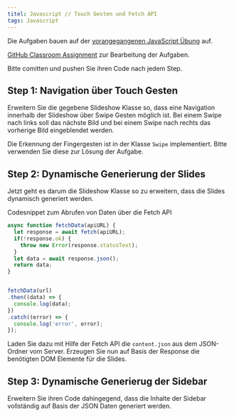 ```yaml
---
titel: Javascript // Touch Gesten und Fetch API
tags: Javascript
---
```


Die Aufgaben bauen auf der [vorangegangenen JavaScript Übung](../js-02-extended-slideshow/) auf.

[GitHub Classroom Assignment](https://classroom.github.com/a/pDYcNTqI) zur Bearbeitung der Aufgaben.

Bitte comitten und pushen Sie ihren Code nach jedem Step.

## Step 1: Navigation über Touch Gesten
Erweitern Sie die gegebene Slideshow Klasse so, dass eine Navigation innerhalb der Slideshow über Swipe Gesten möglich ist.
Bei einem Swipe nach links soll das nächste Bild und bei einem Swipe nach rechts das vorherige Bild eingeblendet werden.

Die Erkennung der Fingergesten ist in der Klasse `Swipe` implementiert. Bitte verwenden Sie diese zur Lösung der Aufgabe.

## Step 2: Dynamische Generierung der Slides
Jetzt geht es darum die Slideshow Klasse so zu erweitern, dass die Slides dynamisch generiert werden.

Codesnippet zum Abrufen von Daten über die Fetch API
```javascript
async function fetchData(apiURL) {
  let response = await fetch(apiURL);
  if(!response.ok) {
    throw new Error(response.statusText);
  }
  let data = await response.json();
  return data;
}


fetchData(url)
.then((data) => {
  console.log(data);
})
.catch((error) => {
  console.log('error', error);
});


```


Laden Sie dazu mit Hilfe der Fetch API die `content.json` aus dem JSON-Ordner vom Server.
Erzeugen Sie nun auf Basis der Response die benötigten DOM Elemente für die Slides.

## Step 3: Dynamische Generierug der Sidebar
Erweitern Sie ihren Code dahingegend, dass die Inhalte der Sidebar vollständig auf Basis der JSON Daten generiert werden.
